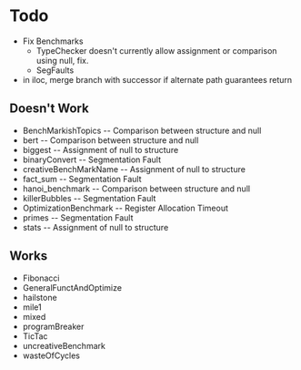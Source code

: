 # Todo

- Fix Benchmarks
    - TypeChecker doesn't currently allow assignment or comparison using null, fix.
    - SegFaults
- in iloc, merge branch with successor if alternate path guarantees return

## Doesn't Work

- BenchMarkishTopics -- Comparison between structure and null
- bert -- Comparison between structure and null
- biggest -- Assignment of null to structure
- binaryConvert -- Segmentation Fault
- creativeBenchMarkName -- Assignment of null to structure
- fact_sum -- Segmentation Fault
- hanoi_benchmark -- Comparison between structure and null
- killerBubbles -- Segmentation Fault
- OptimizationBenchmark -- Register Allocation Timeout
- primes -- Segmentation Fault
- stats -- Assignment of null to structure 

## Works

- Fibonacci
- GeneralFunctAndOptimize
- hailstone
- mile1
- mixed
- programBreaker
- TicTac
- uncreativeBenchmark
- wasteOfCycles
